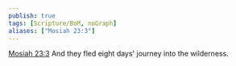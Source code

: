 ```yaml
---
publish: true
tags: [Scripture/BoM, noGraph]
aliases: ["Mosiah 23:3"]
---
```

[Mosiah 23:3](https://churchofjesuschrist.org/study/scriptures/bofm/mosiah/23?lang=eng&id=p3#p3) And they fled eight days' journey into the wilderness.
